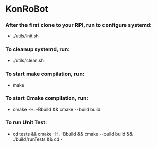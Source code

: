 # KonRoBot #

### After the first clone to your RPI, run to configure systemd:
* ./utils/init.sh

### To cleanup systemd, run:
* ./utils/clean.sh

### To start make compilation, run:
* make

### To start Cmake compilation, run:
* cmake -H. -Bbuild && cmake --build build

### To run Unit Test:
* cd tests && cmake -H. -Bbuild && cmake --build build && ./build/runTests && cd -

